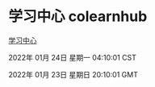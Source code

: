 # 学习中心 colearnhub
[学习中心](http://59.174.27.143:56308/colearnhub/)

2022年 01月 24日 星期一 04:10:01 CST

2022年 01月 23日 星期日 20:10:01 GMT
